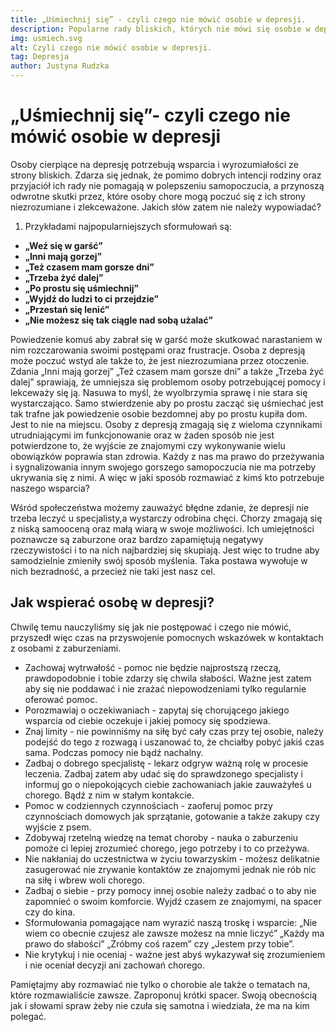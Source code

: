 ```yaml
---
title: „Uśmiechnij się” - czyli czego nie mówić osobie w depresji.
description: Popularne rady bliskich, których nie mówi się osobie w depresji.
img: usmiech.svg
alt: Czyli czego nie mówić osobie w depresji.
tag: Depresja
author: Justyna Rudzka
---
```


# „Uśmiechnij się”- czyli czego nie mówić osobie w depresji

Osoby cierpiące na depresję potrzebują wsparcia i wyrozumiałości ze strony bliskich. Zdarza się jednak, że pomimo dobrych intencji rodziny oraz przyjaciół ich rady nie pomagają w polepszeniu samopoczucia, a przynoszą odwrotne skutki przez, które osoby chore mogą poczuć się z ich strony niezrozumiane i zlekceważone. Jakich słów zatem nie należy wypowiadać? 

1. Przykładami najpopularniejszych sformułowań są:
- **„Weź się w garść”**
- **„Inni mają gorzej”**
- **„Też czasem mam gorsze dni”**
- **„Trzeba żyć dalej”**
- **„Po prostu się uśmiechnij”**
- **„Wyjdź do ludzi to ci przejdzie”**
- **„Przestań się lenić”**
- **„Nie możesz się tak ciągle nad sobą użalać”**

Powiedzenie komuś aby zabrał się w garść może skutkować narastaniem w nim rozczarowania swoimi postępami oraz frustracje. Osoba z depresją może poczuć wstyd ale także to, że jest niezrozumiana przez otoczenie. Zdania „Inni mają gorzej”
 „Też czasem mam gorsze dni” a także „Trzeba żyć dalej” sprawiają, że umniejsza się problemom osoby potrzebującej pomocy i lekceważy się ją. Nasuwa to myśl, że wyolbrzymia sprawę i nie stara się wystarczająco. Samo stwierdzenie aby po prostu zacząć się uśmiechać jest tak trafne jak powiedzenie osobie bezdomnej aby  po prostu kupiła dom. Jest to nie na miejscu. Osoby z depresją zmagają się z wieloma czynnikami utrudniającymi im funkcjonowanie oraz w żaden sposób nie jest potwierdzone to, że wyjście ze znajomymi czy wykonywanie wielu obowiązków poprawia stan zdrowia. Każdy z nas ma prawo do przeżywania i sygnalizowania innym swojego gorszego samopoczucia nie ma potrzeby ukrywania się z nimi. A więc w jaki sposób rozmawiać z kimś kto potrzebuje naszego wsparcia? 

Wśród społeczeństwa możemy zauważyć błędne zdanie, że depresji nie trzeba leczyć u specjalisty,a wystarczy odrobina chęci. Chorzy zmagają się z niską samooceną oraz małą wiarą w swoje możliwości. Ich umiejętności poznawcze są zaburzone oraz bardzo zapamiętują negatywy rzeczywistości i to na nich najbardziej się skupiają. Jest więc to trudne aby samodzielnie zmieniły swój sposób myślenia. Taka postawa wywołuje w nich bezradność, a przecież nie taki jest nasz cel.

## Jak wspierać osobę w depresji? 

Chwilę temu nauczyliśmy się jak nie postępować i czego nie mówić, przyszedł więc czas na przyswojenie pomocnych wskazówek w kontaktach z osobami z zaburzeniami. 


- Zachowaj wytrwałość - pomoc nie będzie najprostszą rzeczą, prawdopodobnie i tobie zdarzy się chwila słabości. Ważne jest zatem aby się nie poddawać i nie zrażać niepowodzeniami tylko regularnie oferować pomoc.
- Porozmawiaj o oczekiwaniach - zapytaj się chorującego jakiego wsparcia od ciebie oczekuje i jakiej pomocy się spodziewa.
- Znaj limity - nie powinniśmy na siłę być cały czas przy tej osobie, należy podejść do tego z rozwagą i uszanować to, że chciałby pobyć jakiś czas sama. Podczas pomocy nie bądź nachalny.
- Zadbaj o dobrego specjalistę - lekarz odgryw ważną rolę w procesie leczenia. Zadbaj zatem aby udać się do sprawdzonego specjalisty i informuj go o niepokojących ciebie zachowaniach jakie zauważyłeś u chorego. Bądź z nim w stałym kontakcie.  
- Pomoc w codziennych czynnościach - zaoferuj pomoc przy czynnościach domowych jak sprzątanie, gotowanie a także zakupy czy wyjście z psem. 
- Zdobywaj rzetelną wiedzę na temat choroby - nauka o zaburzeniu pomoże ci lepiej zrozumieć chorego, jego potrzeby i to co przeżywa.
- Nie nakłaniaj do uczestnictwa w życiu towarzyskim - możesz delikatnie zasugerować nie zrywanie kontaktów ze znajomymi jednak nie rób nic na siłę i wbrew woli chorego. 
- Zadbaj o siebie - przy pomocy innej osobie należy zadbać o to aby nie zapomnieć o swoim komforcie. Wyjdź czasem ze znajomymi, na spacer czy do kina. 
- Sformułowania pomagające nam wyrazić naszą troskę i wsparcie: „Nie wiem co obecnie czujesz ale zawsze możesz na mnie liczyć” „Każdy ma prawo do słabości” „Zróbmy coś razem” czy „Jestem przy tobie”. 
- Nie krytykuj i nie oceniaj - ważne jest abyś wykazywał się zrozumieniem i nie oceniał decyzji ani zachowań chorego. 


Pamiętajmy aby rozmawiać nie tylko o chorobie ale także o tematach na, które rozmawialiście zawsze. Zaproponuj krótki spacer. Swoją obecnością jak i słowami spraw żeby nie czuła się samotna i wiedziała, że ma na kim polegać. 


